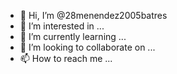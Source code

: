 - 👋 Hi, I’m @28menendez2005batres
- 👀 I’m interested in ...
- 🌱 I’m currently learning ...
- 💞️ I’m looking to collaborate on ...
- 📫 How to reach me ...

<!---
28menendez2005batres/28menendez2005batres is a ✨ special ✨ repository because its `README.md` (this file) appears on your GitHub profile.
You can click the Preview link to take a look at your changes.
--->
